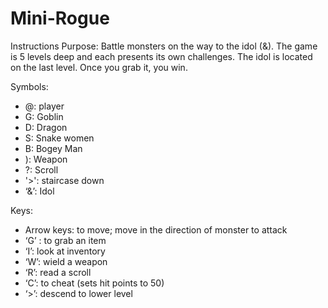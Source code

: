 # Mini-Rogue

Instructions
Purpose: Battle monsters on the way to the idol (&). The game is 5 levels deep and each presents its own challenges. The idol is located on the last level. Once you grab it, you win.

Symbols:
- @: player
- G: Goblin
- D: Dragon
- S: Snake women
- B: Bogey Man
- ): Weapon
- ?: Scroll
- '>': staircase down
- ‘&’: Idol

Keys:
- Arrow keys: to move; move in the direction of monster to attack
- ‘G’ : to grab an item
- ‘I’: look at inventory
- ‘W’: wield a weapon
- ‘R’: read a scroll
- ‘C’: to cheat (sets hit points to 50)
- ‘>’: descend to lower level
